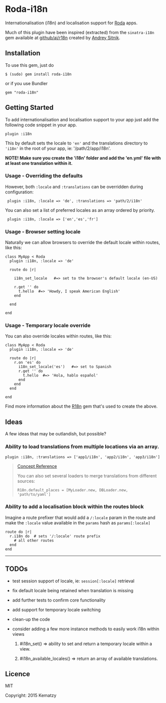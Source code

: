 # Roda-i18n

Internationalisation (i18n) and localisation support for [Roda](http://roda.jeremyevans.net/) apps.

Much of this plugin have been inspired (extracted) from the `sinatra-i18n` gem available at [github/ai/r18n](http://github.com/ai/r18n) created by [Andrey Sitnik](http://github.com/ai).


## Installation

To use this gem, just do

    $ (sudo) gem install roda-i18n
    
or if you use Bundler

    gem "roda-i18n"


## Getting Started

To add internationalisation and localisation support to your app just add the following 
code snippet in your app.

    plugin :i18n

This by default sets the locale to `'en'` and the translations directory to `'i18n'` in 
the root of your app, ie: '/path/2/app/i18n'.

**NOTE! Make sure you create the 'i18n' folder and add the 'en.yml' file with at least one
translation within it.**


### Usage - Overriding the defaults

However, both `:locale` and `:translations` can be overridden during configuration:
   
     plugin :i18n, :locale => 'de', :translations => 'path/2/i18n'


You can also set a list of preferred locales as an array ordered by priority.

     plugin :i18n, :locale => ['en','es','fr']


### Usage - Browser setting locale

Naturally we can allow browsers to override the default locale within routes, like this:
  
    class MyApp < Roda
      plugin :i18n, :locale => 'de'
      
      route do |r|
        
        i18n_set_locale   #=> set to the browser's default locale (en-US)
        
        r.get '' do
          t.hello  #=> 'Howdy, I speak American English'
        end
        
      end
      
    end

### Usage - Temporary locale override

You can also override locales within routes, like this:
    
    class MyApp < Roda
      plugin :i18n, :locale => 'de'
      
      route do |r|
        r.on 'es' do
          i18n_set_locale('es')   #=> set to Spanish
          r.get '' do
            t.hello  #=> 'Hola, hablo español'
          end
        end
      end
      
    end
  
  
Find more information about the [R18n](https://github.com/ai/r18n/tree/master/r18n-core) 
gem that's used to create the above.



## Ideas

A few ideas that may be outlandish, but possible?


### Ability to load translations from multiple locations via an array.

    plugin :i18n, :translations => ['app1/i18n', 'app2/i18n', 'app3/i18n']


> [Concept Reference](https://github.com/ai/r18n/tree/master/r18n-core#loaders)
>    
> You can also set several loaders to merge translations from different sources:
>    
>     R18n.default_places = [MyLoader.new, DBLoader.new, 'path/to/yaml']
>    


### Ability to add a localisation block within the routes block

Imagine a route prefixer that would add a `/:locale` param in the route and make the
`:locale` value available in the `params` hash as `params[:locale]`

    route do |r|
      r.i18n do  # sets '/:locale' route prefix
        # all other routes 
      end
    end



----

## TODOs

* test session support of locale, ie:  `session[:locale]` retrieval

* fix default locale being retained when translation is missing

* add further tests to confirm core functionality

* add support for temporary locale switching

* clean-up the code

* consider adding a few more instance methods to easily work i18n within views
  
  1. #i18n_set() => ability to set and return a temporary locale within a view.
  
  2. #i18n_available_locales() => return an array of available translations.



## Licence

MIT 

Copyright: 2015 Kematzy 

